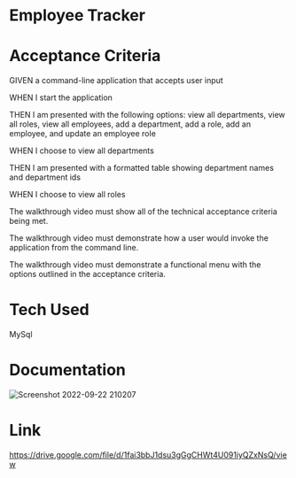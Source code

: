 
# Employee Tracker
# Acceptance Criteria
GIVEN a command-line application that accepts user input

WHEN I start the application

THEN I am presented with the following options: view all departments, view all roles, view all employees, add a department, add a role, add an employee, and update an employee role

WHEN I choose to view all departments

THEN I am presented with a formatted table showing department names and department ids

WHEN I choose to view all roles





The walkthrough video must show all of the technical acceptance criteria being met.

The walkthrough video must demonstrate how a user would invoke the application from the command line.

The walkthrough video must demonstrate a functional menu with the options outlined in the acceptance criteria.

# Tech Used
MySql


# Documentation
![Screenshot 2022-09-22 210207](https://user-images.githubusercontent.com/105750913/191875468-9e434c64-943f-47b3-ac50-d78e0a713e47.png)

# Link
https://drive.google.com/file/d/1fai3bbJ1dsu3gGgCHWt4U091iyQZxNsQ/view
